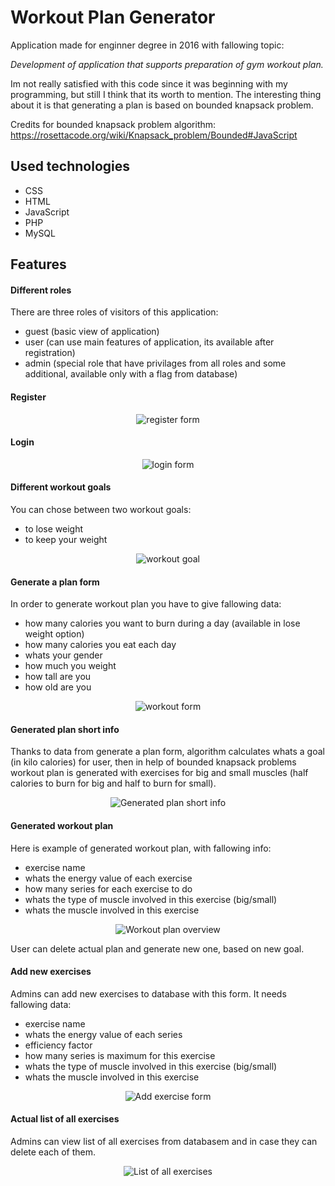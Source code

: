 # Workout Plan Generator
Application made for enginner degree in 2016 with fallowing topic: 

*Development of application that supports preparation of gym workout plan.*

Im not really satisfied  with this code since it was beginning with my programming, but still I think that its worth to mention. The interesting thing about it is that generating a plan is based on bounded knapsack problem.

Credits for bounded knapsack problem algorithm:
https://rosettacode.org/wiki/Knapsack_problem/Bounded#JavaScript

## Used technologies
- CSS
- HTML
- JavaScript
- PHP
- MySQL

## Features

#### Different roles

There are three roles of visitors of this application:
- guest (basic view of application)
- user (can use main features of application, its available after registration)
- admin (special role that have privilages from all roles and some additional, available only with a flag from database)


#### Register
<p align="center">
 <img src="https://raw.githubusercontent.com/b-robak/trainingGenerator/master/IMG/register.png"  title="register form">
</p>


#### Login
<p align="center">
 <img src="https://raw.githubusercontent.com/b-robak/trainingGenerator/master/IMG/login.png"  title="login form">
</p>


#### Different workout goals

You can chose between two workout goals:
- to lose weight
- to keep your weight


<p align="center">
 <img src="https://raw.githubusercontent.com/b-robak/trainingGenerator/master/IMG/workoutGoal.png"  title="workout goal">
</p>


#### Generate a plan form

In order to generate workout plan you have to give fallowing data:
- how many calories you want to burn during a day (available in lose weight option)
- how many calories you eat each day
- whats your gender
- how much you weight
- how tall are you
- how old are you


<p align="center">
 <img src="https://raw.githubusercontent.com/b-robak/trainingGenerator/master/IMG/workoutForm.png"  title="workout form">
</p>


#### Generated plan short info

Thanks to data from generate a plan form, algorithm calculates whats a goal (in kilo calories) for user, then in help of bounded knapsack problems workout plan is generated with exercises for big and small muscles (half calories to burn for big and half to burn for small).

<p align="center">
 <img src="https://raw.githubusercontent.com/b-robak/trainingGenerator/master/IMG/generatedPlan.png"  title="Generated plan short info">
</p>


#### Generated workout plan

Here is example of generated workout plan, with fallowing info:
- exercise name
- whats the energy value of each exercise
- how many series for each exercise to do
- whats the type of muscle involved in this exercise (big/small)
- whats the muscle involved in this exercise

<p align="center">
 <img src="https://raw.githubusercontent.com/b-robak/trainingGenerator/master/IMG/workoutPlan.png"  title="Workout plan overview">
</p>

User can delete actual plan and generate new one, based on new goal.


#### Add new exercises

Admins can add new exercises to database with this form. It needs fallowing data:

- exercise name
- whats the energy value of each series
- efficiency factor 
- how many series is maximum for this exercise
- whats the type of muscle involved in this exercise (big/small)
- whats the muscle involved in this exercise

<p align="center">
 <img src="https://raw.githubusercontent.com/b-robak/trainingGenerator/master/IMG/addExercise.png"  title="Add exercise form">
</p>

#### Actual list of all exercises

Admins can view list of all exercises from databasem and in case they can delete each of them.

<p align="center">
 <img src="https://raw.githubusercontent.com/b-robak/trainingGenerator/master/IMG/exercisesList.png"  title="List of all exercises">
</p>
